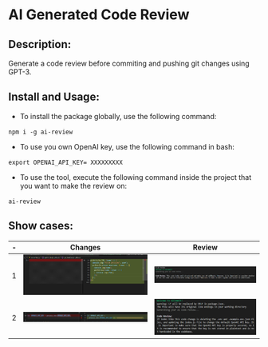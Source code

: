 # AI Generated Code Review

## Description:
Generate a code review before commiting and pushing git changes using GPT-3. 

## Install and Usage:
- To install the package globally, use the following command:
```
npm i -g ai-review
```
- To use you own OpenAI key, use the following command in bash:
```
export OPENAI_API_KEY= XXXXXXXXX
```
- To use the tool, execute the following command inside the project that you want to make the review on:
```
ai-review
```

## Show cases: 


|- | Changes| Review  |
|--|--|--|
| 1| ![First case input](./showcases/first-case-input.png)  |![First case output](./showcases/first-case-output.png)  |
|2| ![Second case input](./showcases/second-case-input.png)  |![Second case output](./showcases/second-case-output.png)  |


